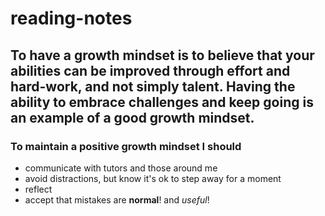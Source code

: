 # reading-notes


## To have a growth mindset is to believe that your abilities can be improved through effort and hard-work, and not simply talent. Having the ability to embrace challenges and keep going is an example of a good growth mindset. 

### To maintain a positive growth mindset I should 

- communicate with tutors and those around me
- avoid distractions, but know it's ok to step away for a moment 
- reflect
- accept that mistakes are **normal**! and *useful*! 
